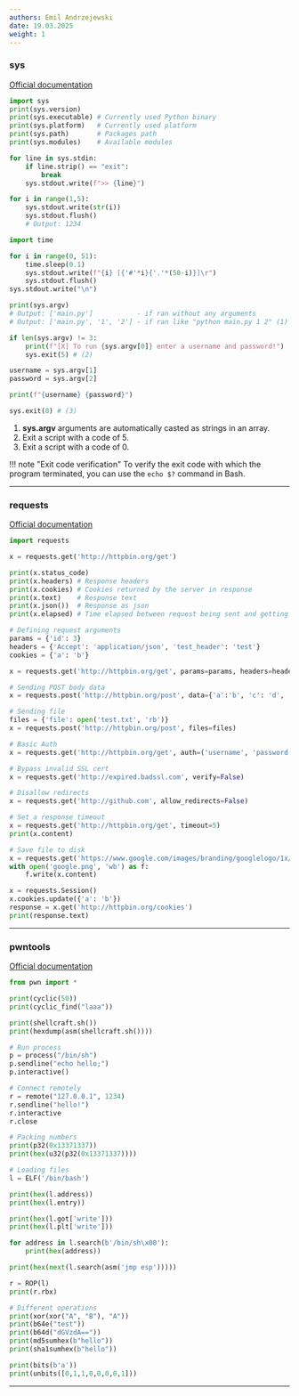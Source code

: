 ```yaml
---
authors: Emil Andrzejewski
date: 19.03.2025
weight: 1
---
```

### sys
[Official documentation](https://docs.python.org/3/library/sys.html "sys — System-specific parameters and functions")

```py title="Get info" linenums="1"
import sys
print(sys.version)
print(sys.executable) # Currently used Python binary
print(sys.platform)   # Currently used platform
print(sys.path)       # Packages path
print(sys.modules)    # Available modules
```

```py title="Process input from standard input" linenums="1"
for line in sys.stdin:
    if line.strip() == "exit":
        break
    sys.stdout.write(f">> {line}")
```

```py title="Print directly from standard output - in one line" linenums="1"
for i in range(1,5):
    sys.stdout.write(str(i))
    sys.stdout.flush()
    # Output: 1234
```

```py title="Loading bar using stdout" linenums="1"
import time

for i in range(0, 51):
    time.sleep(0.1)
    sys.stdout.write(f"{i} [{'#'*i}{'.'*(50-i)}]\r")
    sys.stdout.flush()
sys.stdout.write("\n")
```

```py title="Control user provided arguments" linenums="1"
print(sys.argv)
# Output: ['main.py']           - if ran without any arguments
# Output: ['main.py', '1', '2'] - if ran like "python main.py 1 2" (1)

if len(sys.argv) != 3:
    print(f"[X] To run {sys.argv[0]} enter a username and password!")
    sys.exit(5) # (2)

username = sys.argv[1]
password = sys.argv[2]

print(f"{username} {password}")

sys.exit(0) # (3)
```

1. **sys.argv** arguments are automatically casted as strings in an array.
2. Exit a script with a code of 5.
3. Exit a script with a code of 0.

!!! note "Exit code verification"
    To verify the exit code with which the program terminated, you can use the `echo $?` command in Bash.

---

### requests
[Official documentation](https://requests.readthedocs.io/en/latest/ "Requests: HTTP for Humans")

```py title="Response data" linenums="1"
import requests

x = requests.get('http://httpbin.org/get')

print(x.status_code)
print(x.headers) # Response headers
print(x.cookies) # Cookies returned by the server in response
print(x.text)    # Response text
print(x.json())  # Response as json
print(x.elapsed) # Time elapsed between request being sent and getting a response
```

```py title="Sending different jazz" linenums="1"
# Defining request arguments
params = {'id': 3}
headers = {'Accept': 'application/json', 'test_header': 'test'}
cookies = {'a': 'b'}

x = requests.get('http://httpbin.org/get', params=params, headers=headers, cookies=cookies)
```

```py title="POST requests" linenums="1"
# Sending POST body data
x = requests.post('http://httpbin.org/post', data={'a':'b', 'c': 'd', 'e': 'f'})

# Sending file
files = {'file': open('test.txt', 'rb')}
x = requests.post('http://httpbin.org/post', files=files)
```

```py title="Misc operations" linenums="1"
# Basic Auth
x = requests.get('http://httpbin.org/get', auth=('username', 'password'))

# Bypass invalid SSL cert
x = requests.get('http://expired.badssl.com', verify=False)

# Disallow redirects
x = requests.get('http://github.com', allow_redirects=False)

# Set a response timeout
x = requests.get('http://httpbin.org/get', timeout=5)
print(x.content)

# Save file to disk
x = requests.get('https://www.google.com/images/branding/googlelogo/1x/googlelogo_light_color_272x92dp.png')
with open('google.png', 'wb') as f:
    f.write(x.content)
```

```py title="Sessions" linenums="1"
x = requests.Session()
x.cookies.update({'a': 'b'})
response = x.get('http://httpbin.org/cookies')
print(response.text)
```

---

### pwntools
[Official documentation](https://docs.pwntools.com/en/latest/# "pwntools")

```py title="Pwntools examples" linenums="1"
from pwn import *

print(cyclic(50))
print(cyclic_find("laaa"))

print(shellcraft.sh())
print(hexdump(asm(shellcraft.sh())))

# Run process
p = process("/bin/sh")
p.sendline("echo hello;")
p.interactive()

# Connect remotely
r = remote("127.0.0.1", 1234)
r.sendline("hello!")
r.interactive
r.close

# Packing numbers
print(p32(0x13371337))
print(hex(u32(p32(0x13371337))))

# Loading files
l = ELF('/bin/bash')

print(hex(l.address))
print(hex(l.entry))

print(hex(l.got['write']))
print(hex(l.plt['write']))

for address in l.search(b'/bin/sh\x00'):
    print(hex(address))

print(hex(next(l.search(asm('jmp esp')))))

r = ROP(l)
print(r.rbx)

# Different operations
print(xor(xor("A", "B"), "A"))
print(b64e("test"))
print(b64d("dGVzdA=="))
print(md5sumhex(b"hello"))
print(sha1sumhex(b"hello"))

print(bits(b'a'))
print(unbits([0,1,1,0,0,0,0,1]))
```

---